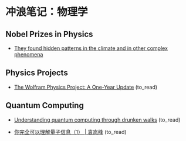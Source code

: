 # 冲浪笔记：物理学

## Nobel Prizes in Physics

- [They found hidden patterns in the climate and in other complex phenomena][n1]

  [n1]: https://www.nobelprize.org/prizes/physics/2021/popular-information/

## Physics Projects

- [The Wolfram Physics Project: A One-Year Update][p1] (to_read)

  [p1]: https://writings.stephenwolfram.com/2021/04/the-wolfram-physics-project-a-one-year-update/

## Quantum Computing

- [Understanding quantum computing through drunken walks][qc1] (to_read)
- [你完全可以理解量子信息（1） | 袁岚峰][qc2] (to_read)

  [qc1]: https://stackoverflow.blog/2021/04/14/understanding-quantum-computing-through-drunken-walks/
  [qc2]: https://mp.weixin.qq.com/s?__biz=MzI0NzQzMjU3Ng==&mid=2247487466&idx=1&sn=674c759ccd53ad76de38229923a034f8&chksm=e9b15b05dec6d213c274405cfde54045f29b74742eb073d8e44dc73d5ab56279ed70cc59d544&scene=21#wechat_redirect
